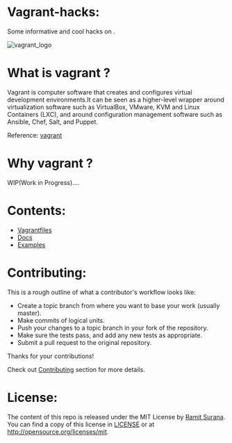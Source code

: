 # Vagrant-hacks:

Some informative and cool hacks on .

![vagrant_logo](https://cloud.githubusercontent.com/assets/8342133/12857796/30768bf2-cc72-11e5-9698-daa0d073d982.png)


# What is vagrant ?

Vagrant is computer software that creates and configures virtual development environments.It can be seen as a higher-level wrapper around virtualization software such as VirtualBox, VMware, KVM and Linux Containers (LXC), and around configuration management software such as Ansible, Chef, Salt, and Puppet.

Reference: [vagrant](https://en.wikipedia.org/wiki/Vagrant_(software))

# Why vagrant ?

WIP(Work in Progress)....

# Contents:

* [Vagrantfiles](https://github.com/coolhacks/vagrant-hacks/tree/master/dockerfiles)
* [Docs](https://github.com/coolhacks/vagrant-hacks/tree/master/docs)
* [Examples](https://github.com/coolhacks/vagrant-hacks/tree/master/examples)

# Contributing: 

This is a rough outline of what a contributor's workflow looks like:

- Create a topic branch from where you want to base your work (usually master).
- Make commits of logical units.
- Push your changes to a topic branch in your fork of the repository.
- Make sure the tests pass, and add any new tests as appropriate.
- Submit a pull request to the original repository.

Thanks for your contributions!

Check out [Contributing](https://github.com/coolhacks/vagrant-hacks/blob/master/CONTRIBUTING.md) section for more details.

# License:

The content of this repo is released under the MIT License by [Ramit Surana](http://ramitsurana.github.io).
You can find a copy of this license in [LICENSE](https://github.com/coolhacks/vagrant-hacks/blob/master/LICENSE) or at http://opensource.org/licenses/mit.

